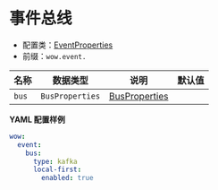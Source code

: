 # 事件总线

- 配置类：[EventProperties](https://github.com/Ahoo-Wang/Wow/blob/main/wow-spring-boot-starter/src/main/kotlin/me/ahoo/wow/spring/boot/starter/event/EventProperties.kt)
- 前缀：`wow.event.`

| 名称            | 数据类型                    | 说明                                     | 默认值 |
|---------------|-------------------------|----------------------------------------|-----|
| `bus`         | `BusProperties`         | [BusProperties](./basic#busproperties) |     |

**YAML 配置样例**

```yaml
wow:
  event:
    bus:
      type: kafka
      local-first:
        enabled: true
```